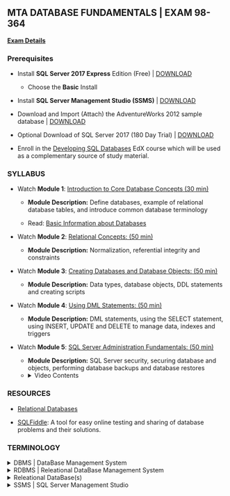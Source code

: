 ## MTA DATABASE FUNDAMENTALS | EXAM 98-364

**[Exam Details](https://www.microsoft.com/en-us/learning/exam-98-364.aspx)**

### **Prerequisites** 

- Install **SQL Server 2017 Express** Edition (Free) | [DOWNLOAD](https://www.microsoft.com/en-us/sql-server/sql-server-editions-express)
    - Choose the **Basic** Install
- Install **SQL Server Management Studio (SSMS)** | [DOWNLOAD](https://docs.microsoft.com/en-gb/sql/ssms/download-sql-server-management-studio-ssms)

- Download and Import (Attach) the AdventureWorks 2012 sample database | [DOWNLOAD](https://github.com/Microsoft/sql-server-samples/releases/download/adventureworks2012/adventure-works-2012-oltp-data-file.mdf)

- Optional Download of SQL Server 2017 (180 Day Trial) | [DOWNLOAD](https://www.microsoft.com/en-us/sql-server/sql-server-downloads#)

- Enroll in the [Developing SQL Databases](https://www.edx.org/course/developing-sql-databases) EdX course which will be used as a complementary source of study material. 

### SYLLABUS

- Watch **Module 1**: [Introduction to Core Database Concepts (30 min)](https://openedx.microsoft.com/embed_player/block-v1:Microsoft+47076_DEU+2018_T3+type@azure_media_services+block@8ae67d1aec9a4061bda5ed3c50eb63a0)  

    - **Module Description:** Define databases, example of relational database tables, and introduce common database terminology

    - Read: [Basic Information about Databases](https://docs.microsoft.com/en-us/sql/relational-databases/databases/databases?view=sql-server-ver15)

- Watch **Module 2**: [Relational Concepts: (50 min)](https://openedx.microsoft.com/embed_player/block-v1:Microsoft+47076+2018_T3+type@azure_media_services+block@4f5faa408afa472cb1537046f8575259)

    - **Module Description:** Normalization, referential integrity and constraints

- Watch **Module 3**: [Creating Databases and Database Objects: (50 min)](https://openedx.microsoft.com/embed_player/block-v1:Microsoft+47076+2018_T3+type@azure_media_services+block@fd16d42768ee47de8e1294191fb3ed07)

    - **Module Description:** Data types, database objects, DDL statements and creating scripts

- Watch **Module 4**: [Using DML Statements: (50 min)](https://openedx.microsoft.com/embed_player/block-v1:Microsoft+47076+2018_T3+type@azure_media_services+block@bdd0cbd838ec4e5db8b20b6d88d31ad5)       

    - **Module Description:** DML statements, using the SELECT statement, using INSERT, UPDATE and DELETE to manage data, indexes and triggers

- Watch **Module 5**: [SQL Server Administration Fundamentals: (50 min)](https://openedx.microsoft.com/embed_player/block-v1:Microsoft+47076+2018_T3+type@azure_media_services+block@7af972cf1d774196954f918ba6be08be)  

    - **Module Description:** SQL Server security, securing database and objects, performing database backups and database restores
    - <details>
        <summary>Video Contents</summary>
        <ul>
            <li>Backup Database [ 27:54 ]</li>
            <li>Restore Database [ 29:45 ]</li>
        </ul>  
      </details>

### RESOURCES

- [Relational Databases](https://docs.microsoft.com/en-us/sql/relational-databases/databases/databases?view=sql-server-ver15)

- [SQLFiddle](http://sqlfiddle.com/): A tool for easy online testing and sharing of database problems and their solutions.   

### TERMINOLOGY

<details>
    <summary>DBMS | DataBase Management System</summary>
    <p>Used by users to access the data stored in database files and perform administrative tasks on the databases and objects contained within the database. DBMS can also provide additional functionality like reporting services to help you create, deploy, and manage reports for your organization.
    </p>
</details>

<details>
    <summary>RDBMS | Releational DataBase Management System</summary>
    <p>A software system designed to allow the definition, creation, querying, and updating of data stored in relational databases.<br>A few examples of RDBMS include: Microsoft SQL Server, Microsoft Access, and MySQL.</p>
</details>

<details>
    <summary>Releational DataBase(s)</summary>
    <p>	A relational DataBase is a collection of tables where the tables are able to talk to each other.<br>In a relational DB the collection of tables of data is formally described and organized according to the relational model. Each table must identify a column or group of columns, called the PRIMARY KEY, to uniquely identify each row. 
</p>
</details>

<details>
    <summary>SSMS | SQL Server Management Studio</summary>
    <p>A GUI used to browse, select and manage SQL Server instances and any of the objects within these SQL Server instances.</p>
</details>
